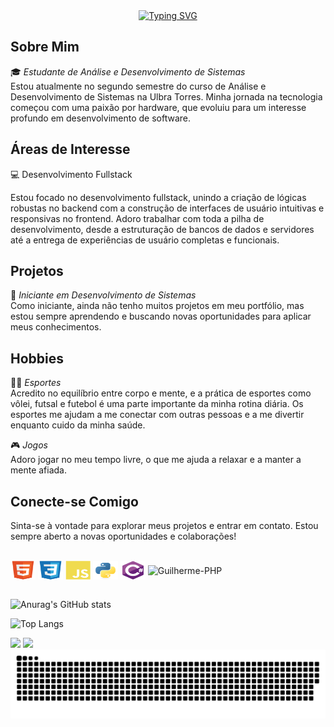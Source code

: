 <div align="center">
  <a href="https://git.io/typing-svg">
    <img src="https://readme-typing-svg.demolab.com?font=Fira+Code&weight=500&size=22&pause=1000&color=FFFFFFcenter=true&vCenter=true&random=false&width=524&lines=%E2%8A%B9+Olá+eu+sou+o+Guilherme!" alt="Typing SVG">
  </a>
</div>

## Sobre Mim

🎓 *Estudante de Análise e Desenvolvimento de Sistemas*  
Estou atualmente no segundo semestre do curso de Análise e Desenvolvimento de Sistemas na Ulbra Torres. Minha jornada na tecnologia começou com uma paixão por hardware, que evoluiu para um interesse profundo em desenvolvimento de software.

## Áreas de Interesse

💻 Desenvolvimento Fullstack

Estou focado no desenvolvimento fullstack, unindo a criação de lógicas robustas no backend com a construção de interfaces de usuário intuitivas e responsivas no frontend. Adoro trabalhar com toda a pilha de desenvolvimento, desde a estruturação de bancos de dados e servidores até a entrega de experiências de usuário completas e funcionais.

## Projetos

🔰 *Iniciante em Desenvolvimento de Sistemas*  
Como iniciante, ainda não tenho muitos projetos em meu portfólio, mas estou sempre aprendendo e buscando novas oportunidades para aplicar meus conhecimentos.

## Hobbies

🏋️‍♂️ *Esportes*  
Acredito no equilíbrio entre corpo e mente, e a prática de esportes como vôlei, futsal e futebol é uma parte importante da minha rotina diária. Os esportes me ajudam a me conectar com outras pessoas e a me divertir enquanto cuido da minha saúde.

🎮 *Jogos*  
Adoro jogar no meu tempo livre, o que me ajuda a relaxar e a manter a mente afiada.

## Conecte-se Comigo

Sinta-se à vontade para explorar meus projetos e entrar em contato. Estou sempre aberto a novas oportunidades e colaborações!



<div style="display: inline_block"><br>
  <img align="center" alt="Guilherme-HTML" height="30" width="40" src="https://raw.githubusercontent.com/devicons/devicon/master/icons/html5/html5-original.svg">
  <img align="center" alt="Guilherme-CSS" height="30" width="40" src="https://raw.githubusercontent.com/devicons/devicon/master/icons/css3/css3-original.svg">
  <img align="center" alt="Guilherme-Js" height="30" width="40" src="https://raw.githubusercontent.com/devicons/devicon/master/icons/javascript/javascript-plain.svg">
  <img align="center" alt="Guilherme-Python" height="30" width="40" src="https://raw.githubusercontent.com/devicons/devicon/master/icons/python/python-original.svg">
  <img align="center" alt="Guilherme-Csharp" height="30" width="40" src="https://raw.githubusercontent.com/devicons/devicon/master/icons/csharp/csharp-original.svg">
  <img align="center" alt="Guilherme-PHP" height="30" width="40" src="https://cdn.jsdelivr.net/gh/devicons/devicon@latest/icons/php/php-original.svg">
</div>

<br>

![Anurag's GitHub stats](https://github-readme-stats.vercel.app/api?username=GuilhermeBobsin&theme=dark&show_icons=true)
   
![Top Langs](https://github-readme-stats.vercel.app/api/top-langs/?username=GuilhermeBobsin&layout=compact&theme=dark&show)


  
 
<div> 
  <a href="https://www.linkedin.com/in/guilhermebobsin/" target="_blank"><img src="https://img.shields.io/badge/-LinkedIn-%230077B5?style=for-the-badge&logo=linkedin&logoColor=white" target="_blank"></a> 
  <a href = "mailto:gbobsin3@gmail.com"><img src="https://img.shields.io/badge/-Gmail-%23333?style=for-the-badge&logo=gmail&logoColor=white" target="_blank"></a>
</div>

<picture align="center">
  <source media="(prefers-color-scheme: dark)" srcset="https://raw.githubusercontent.com/Devkailan/Devkailan/output/github-contribution-grid-snake-dark.svg">
  <source media="(prefers-color-scheme: light)" srcset="https://raw.githubusercontent.com/Devkailan/Devkailan/output/github-contribution-grid-snake-dark.svg">
  <img align="center" alt="github contribution grid snake animation" src="https://raw.githubusercontent.com/Devkailan/Devkailan/output/github-contribution-grid-snake.svg">
</picture>
